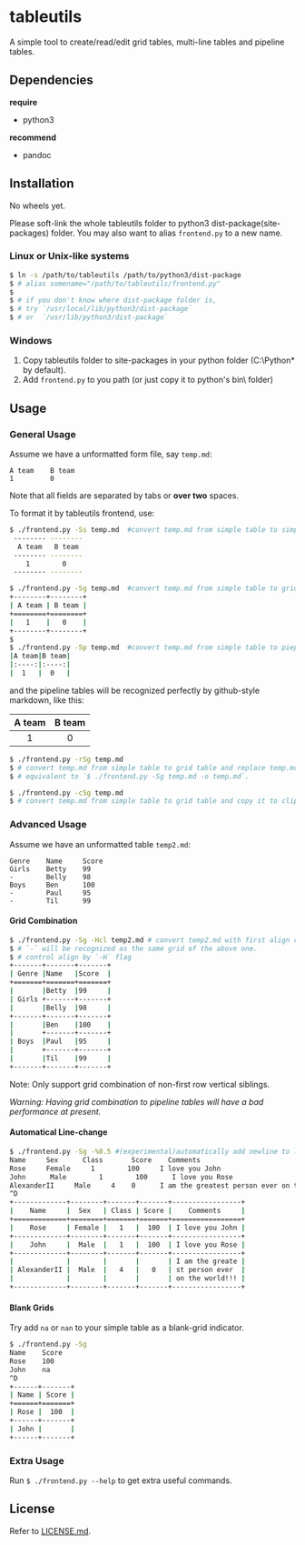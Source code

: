 tableutils
==========
A simple tool to create/read/edit grid tables, multi-line tables and pipeline tables.

Dependencies
-----------
**require**
- python3

**recommend**
- pandoc

Installation
------------
No wheels yet.

Please soft-link the whole tableutils folder to python3 dist-package(site-packages) folder.
You may also want to alias `frontend.py` to a new name.

### Linux or Unix-like systems
```bash
$ ln -s /path/to/tableutils /path/to/python3/dist-package
$ # alias somename="/path/to/tableutils/frontend.py"
$
$ # if you don't know where dist-package folder is,
$ # try `/usr/local/lib/python3/dist-package`
$ # or  `/usr/lib/python3/dist-package`
```

### Windows
1. Copy tableutils folder to site-packages in your python folder (C:\Python* by default).
2. Add `frontend.py` to you path (or just copy it to python's bin\ folder)

Usage
-----
### General Usage

Assume we have a unformatted form file, say `temp.md`:

```
A team    B team
1         0
```
Note that all fields are separated by tabs or **over two** spaces.

To format it by tableutils frontend, use:

```bash
$ ./frontend.py -Ss temp.md  #convert temp.md from simple table to simple table (Format it).
 -------- --------
  A team   B team
 -------- --------
    1        0
 -------- --------
```
```bash
$ ./frontend.py -Sg temp.md  #convert temp.md from simple table to grid table.
+--------+--------+
| A team | B team |
+========+========+
|   1    |   0    |
+--------+--------+
$
$ ./frontend.py -Sp temp.md  #convert temp.md from simple table to piepline table.
|A team|B team|
|:----:|:----:|
|  1   |  0   |
```
and the pipeline tables will be recognized perfectly by github-style markdown, like this:

|A team|B team|
|:----:|:----:|
|  1   |  0   |

```bash
$ ./frontend.py -rSg temp.md
$ # convert temp.md from simple table to grid table and replace temp.md,
$ # equivalent to `$ ./frontend.py -Sg temp.md -o temp.md`.

$ ./frontend.py -cSg temp.md
$ # convert temp.md from simple table to grid table and copy it to clipboard.
```
### Advanced Usage
Assume we have an unformatted table `temp2.md`:

```
Genre    Name     Score
Girls    Betty    99
-        Belly    98
Boys     Ben      100
-        Paul     95
-        Til      99
```
#### Grid Combination
```bash
$ ./frontend.py -Sg -Hcl temp2.md # convert temp2.md with first align central, others left.
$ # `-` will be recognized as the same grid of the above one.
$ # control align by `-H` flag
+-------+-------+-------+
| Genre |Name   |Score  |
+=======+=======+=======+
|       |Betty  |99     |
| Girls +-------+-------+
|       |Belly  |98     |
+-------+-------+-------+
|       |Ben    |100    |
|       +-------+-------+
| Boys  |Paul   |95     |
|       +-------+-------+
|       |Til    |99     |
+-------+-------+-------+
```
Note: Only support grid combination of non-first row vertical siblings.

_Warning: Having grid combination to pipeline tables will have a bad performance at present._

#### Automatical Line-change
```bash
$ ./frontend.py -Sg -%0.5 #(experimental)automatically add newline to long grids
Name     Sex      Class       Score    Comments
Rose     Female     1        100     I love you John
John      Male        1        100      I love you Rose
AlexanderII     Male     4    0      I am the greatest person ever on the world!!!
^D
+-------------+--------+-------+-------+-----------------+
|    Name     |  Sex   | Class | Score |    Comments     |
+=============+========+=======+=======+=================+
|    Rose     | Female |   1   |  100  | I love you John |
+-------------+--------+-------+-------+-----------------+
|    John     |  Male  |   1   |  100  | I love you Rose |
+-------------+--------+-------+-------+-----------------+
|             |        |       |       | I am the greate |
| AlexanderII |  Male  |   4   |   0   | st person ever  |
|             |        |       |       | on the world!!! |
+-------------+--------+-------+-------+-----------------+
```
#### Blank Grids
Try add `na` or `nan` to your simple table as a blank-grid indicator.

```bash
$ ./frontend.py -Sg
Name    Score
Rose    100
John    na
^D
+------+-------+
| Name | Score |
+======+=======+
| Rose |  100  |
+------+-------+
| John |       |
+------+-------+
```

### Extra Usage
Run `$ ./frontend.py --help` to get extra useful commands.

License
-------
Refer to [LICENSE.md](./LICENSE.md).
